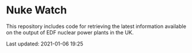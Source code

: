 # Nuke Watch

This repository includes code for retrieving the latest information available on the output of EDF nuclear power plants in the UK.

Last updated: 2021-01-06 19:25